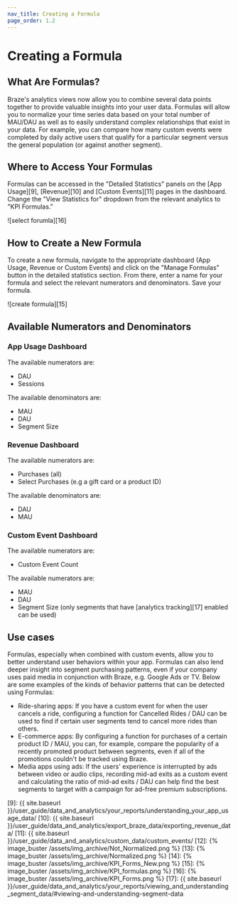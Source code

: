 ```yaml
---
nav_title: Creating a Formula
page_order: 1.2
---
```

# Creating a Formula

## What Are Formulas?

Braze's analytics views now allow you to combine several data points together to provide valuable insights into your user data. Formulas will allow you to normalize your time series data based on your total number of MAU/DAU as well as to easily understand complex relationships that exist in your data. For example, you can compare how many custom events were completed by daily active users that qualify for a particular segment versus the general population (or against another segment).

## Where to Access Your Formulas

Formulas can be accessed in the "Detailed Statistics" panels on the [App Usage][9], [Revenue][10] and [Custom Events][11] pages in the dashboard. Change the "View Statistics for" dropdown from the relevant analytics to "KPI Formulas."

![select forumla][16]

## How to Create a New Formula

To create a new formula, navigate to the appropriate dashboard (App Usage, Revenue or Custom Events) and click on the "Manage Formulas" button in the detailed statistics section. From there, enter a name for your formula and select the relevant numerators and denominators. Save your formula.

![create formula][15]

## Available Numerators and Denominators

### App Usage Dashboard
The available numerators are:

* DAU
* Sessions

The available denominators are:

* MAU
* DAU
* Segment Size

### Revenue Dashboard
The available numerators are:

* Purchases (all)
* Select Purchases (e.g a gift card or a product ID)

The available denominators are:

* DAU
* MAU

### Custom Event Dashboard
The available numerators are:

* Custom Event Count

The available numerators are:

* MAU
* DAU
* Segment Size (only segments that have [analytics tracking][17] enabled can be used)

## Use cases
Formulas, especially when combined with custom events, allow you to better understand user behaviors within your app. Formulas can also lend deeper insight into segment purchasing patterns, even if your company uses paid media in conjunction with Braze, e.g. Google Ads or TV. Below are some examples of the kinds of behavior patterns that can be detected using Formulas:

* Ride-sharing apps: If you have a custom event for when the user cancels a ride, configuring a function for Cancelled Rides / DAU can be used to find if certain user segments tend to cancel more rides than others.
* E-commerce apps: By configuring a function for purchases of a certain product ID / MAU, you can, for example, compare the popularity of a recently promoted product between segments, even if all of the promotions couldn't be tracked using Braze.
* Media apps using ads: If the users' experience is interrupted by ads between video or audio clips, recording mid-ad exits as a custom event and calculating the ratio of mid-ad exits / DAU can help find the best segments to target with a campaign for ad-free premium subscriptions.

[9]: {{ site.baseurl }}/user_guide/data_and_analytics/your_reports/understanding_your_app_usage_data/
[10]: {{ site.baseurl }}/user_guide/data_and_analytics/export_braze_data/exporting_revenue_data/
[11]: {{ site.baseurl }}/user_guide/data_and_analytics/custom_data/custom_events/
[12]: {% image_buster /assets/img_archive/Not_Normalized.png %}
[13]: {% image_buster /assets/img_archive/Normalized.png %}
[14]: {% image_buster /assets/img_archive/KPI_Forms_New.png %}
[15]: {% image_buster /assets/img_archive/KPI_formulas.png %}
[16]: {% image_buster /assets/img_archive/KPI_Forms.png %}
[17]: {{ site.baseurl }}/user_guide/data_and_analytics/your_reports/viewing_and_understanding_segment_data/#viewing-and-understanding-segment-data

